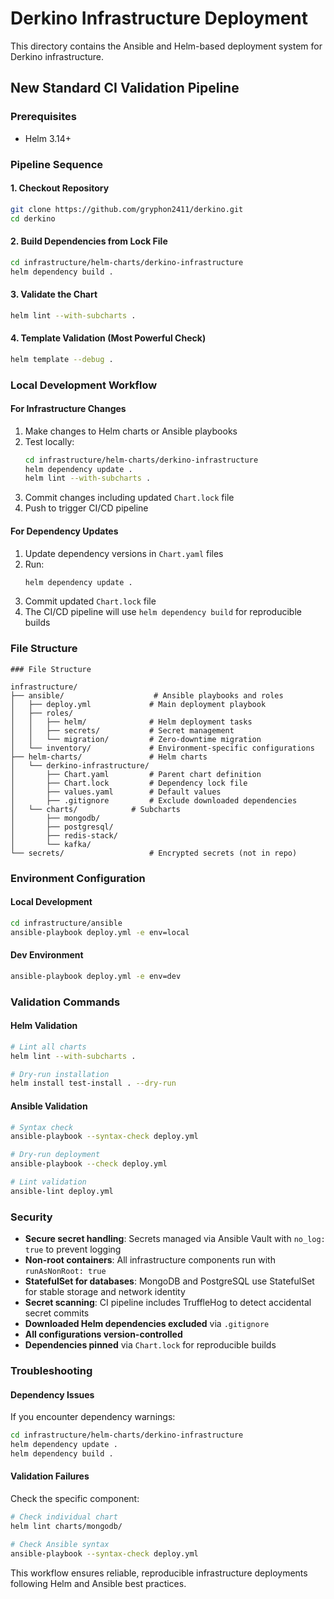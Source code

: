 # Derkino Infrastructure Deployment

This directory contains the Ansible and Helm-based deployment system for Derkino infrastructure.

## New Standard CI Validation Pipeline

### Prerequisites
- Helm 3.14+

### Pipeline Sequence

#### 1. Checkout Repository
```bash
git clone https://github.com/gryphon2411/derkino.git
cd derkino
```

#### 2. Build Dependencies from Lock File
```bash
cd infrastructure/helm-charts/derkino-infrastructure
helm dependency build .
```

#### 3. Validate the Chart
```bash
helm lint --with-subcharts .
```

#### 4. Template Validation (Most Powerful Check)
```bash
helm template --debug .
```

### Local Development Workflow

#### For Infrastructure Changes
1. Make changes to Helm charts or Ansible playbooks
2. Test locally:
   ```bash
   cd infrastructure/helm-charts/derkino-infrastructure
   helm dependency update .
   helm lint --with-subcharts .
   ```
3. Commit changes including updated `Chart.lock` file
4. Push to trigger CI/CD pipeline

#### For Dependency Updates
1. Update dependency versions in `Chart.yaml` files
2. Run:
   ```bash
   helm dependency update .
   ```
3. Commit updated `Chart.lock` file
4. The CI/CD pipeline will use `helm dependency build` for reproducible builds

### File Structure

```
### File Structure

infrastructure/
├── ansible/                    # Ansible playbooks and roles
│   ├── deploy.yml             # Main deployment playbook
│   ├── roles/
│   │   ├── helm/              # Helm deployment tasks
│   │   ├── secrets/           # Secret management
│   │   └── migration/         # Zero-downtime migration
│   └── inventory/             # Environment-specific configurations
├── helm-charts/               # Helm charts
│   └── derkino-infrastructure/
│       ├── Chart.yaml         # Parent chart definition
│       ├── Chart.lock         # Dependency lock file
│       ├── values.yaml        # Default values
│       ├── .gitignore         # Exclude downloaded dependencies
│   └── charts/            # Subcharts
│       ├── mongodb/
│       ├── postgresql/
│       ├── redis-stack/
│       └── kafka/
└── secrets/                   # Encrypted secrets (not in repo)
```

### Environment Configuration

#### Local Development
```bash
cd infrastructure/ansible
ansible-playbook deploy.yml -e env=local
```

#### Dev Environment
```bash
ansible-playbook deploy.yml -e env=dev
```

### Validation Commands

#### Helm Validation
```bash
# Lint all charts
helm lint --with-subcharts .

# Dry-run installation
helm install test-install . --dry-run
```

#### Ansible Validation
```bash
# Syntax check
ansible-playbook --syntax-check deploy.yml

# Dry-run deployment
ansible-playbook --check deploy.yml

# Lint validation
ansible-lint deploy.yml
```

### Security

- **Secure secret handling**: Secrets managed via Ansible Vault with `no_log: true` to prevent logging
- **Non-root containers**: All infrastructure components run with `runAsNonRoot: true`
- **StatefulSet for databases**: MongoDB and PostgreSQL use StatefulSet for stable storage and network identity
- **Secret scanning**: CI pipeline includes TruffleHog to detect accidental secret commits
- **Downloaded Helm dependencies excluded** via `.gitignore`
- **All configurations version-controlled**
- **Dependencies pinned** via `Chart.lock` for reproducible builds

### Troubleshooting

#### Dependency Issues
If you encounter dependency warnings:
```bash
cd infrastructure/helm-charts/derkino-infrastructure
helm dependency update .
helm dependency build .
```

#### Validation Failures
Check the specific component:
```bash
# Check individual chart
helm lint charts/mongodb/

# Check Ansible syntax
ansible-playbook --syntax-check deploy.yml
```

This workflow ensures reliable, reproducible infrastructure deployments following Helm and Ansible best practices.
